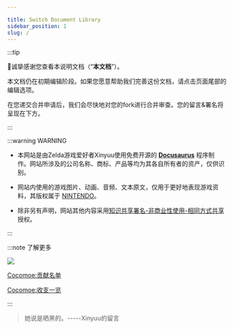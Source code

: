 ```yaml
---

title: Switch Document Library
sidebar_position: 1
slug: /
---
```




:::tip 

:tada: ​诚挚感谢您查看本说明文档（“**本文档**”）。 

本文档仍在初期编辑阶段。如果您愿意帮助我们完善这份文档，请点击页面尾部的编辑选项。

在您递交合并申请后，我们会尽快地对您的fork进行合并审查。您的留言&署名将呈现在下方。

:::

:::warning WARNING

- 本网站是由Zelda游戏爱好者Xinyuu使用免费开源的 **[Docusaurus](https://docusaurus.io/blog/releases/3.0)** 程序制作。网站所涉及的公司名称、商标、产品等均为其各自所有者的资产，仅供识别。

- 网站内使用的游戏图片、动画、音频、文本原文，仅用于更好地表现游戏资料，其版权属于 [NINTENDO](https:www.nintendo.comm.hk)。

- 除非另有声明，网站其他内容采用[知识共享署名-非商业性使用-相同方式共享](https://creativecommons.org/licenses/by-nc-sa/4.0/)授权。

:::



:::note 了解更多

![](https://static.cocomoe.cn/static/nsdocszelda.webp)

[Cocomoe:贡献名单](https://cocomoe.cn/blackboard/site/document/#贡献名单)

[Cocomoe:收支一览](https://cocomoe.cn/blackboard/site/document/#收支一览)

:::





> 她说是晒黑的。-----Xinyuu的留言

